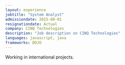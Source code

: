 ```yaml
---
layout: experience
jobtitle: "System Analyst"
admissiondate: 2015-08-01
resignationdate: Actual
company: CINQ Technologies
description: "Job description on CINQ Technologies"
languages: javascript, java 
frameworks: DOJO
---
```


Working in international projects.